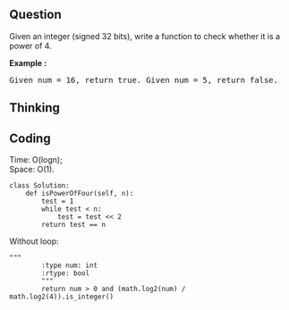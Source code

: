 ## Question
Given an integer (signed 32 bits), write a function to check whether it is a power of 4.<br>

**Example :**
<pre>
Given num = 16, return true. Given num = 5, return false.
</pre>


## Thinking


## Coding
Time: O(logn);</br>
Space: O(1).
```python3
class Solution:
    def isPowerOfFour(self, n):
        test = 1
        while test < n:
            test = test << 2
        return test == n
```

Without loop:
```python3
"""
        :type num: int
        :rtype: bool
        """
        return num > 0 and (math.log2(num) / math.log2(4)).is_integer()
```




